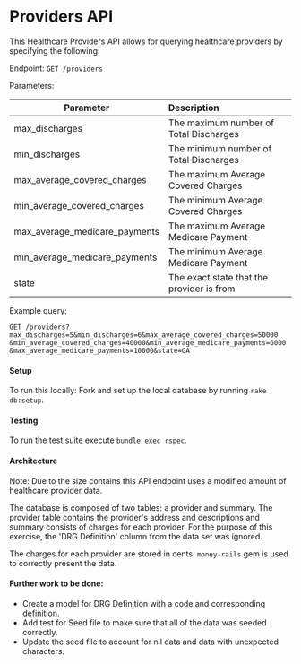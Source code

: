 # Providers API

This Healthcare Providers API allows for querying healthcare providers by specifying the following:

Endpoint: `GET /providers`

Parameters:

| Parameter                     | Description                               |
| ----------------------------- |:----------------------------------------- |
| max_discharges                | The maximum number of Total Discharges    |
| min_discharges                | The minimum number of Total Discharges    |
| max_average_covered_charges   | The maximum Average Covered Charges       |
| min_average_covered_charges   | The minimum Average Covered Charges       |
| max_average_medicare_payments | The maximum Average Medicare Payment      |
| min_average_medicare_payments | The minimum Average Medicare Payment      |
| state                         | The exact state that the provider is from |

Example query:

`GET /providers?max_discharges=5&min_discharges=6&max_average_covered_charges=50000
&min_average_covered_charges=40000&min_average_medicare_payments=6000
&max_average_medicare_payments=10000&state=GA`

#### Setup

To run this locally: Fork and set up the local database by running `rake db:setup`.

#### Testing
To run the test suite execute `bundle exec rspec`.

#### Architecture
Note: Due to the size contains this API endpoint uses a modified amount of healthcare provider data.

The database is composed of two tables: a provider and summary. The provider table contains the provider's address and descriptions and summary consists of charges for each provider. For the purpose of this exercise, the 'DRG Definition' column from the data set was ignored.

The charges for each provider are stored in cents. `money-rails` gem is used to correctly present the data.

#### Further work to be done:
* Create a model for DRG Definition with a code and corresponding definition.
* Add test for Seed file to make sure that all of the data was seeded correctly.
* Update the seed file to account for nil data and data with unexpected characters.